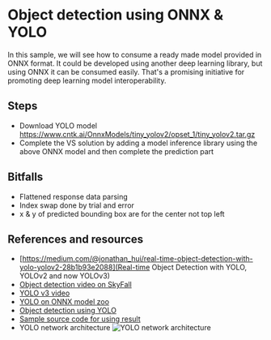 # Object detection using ONNX & YOLO

In this sample, we will see how to consume a ready made model provided in ONNX format.
It could be developed using another deep learning library, but using ONNX it can be consumed easily.
That's a promising initiative for promoting deep learning model interoperability.

## Steps

* Download YOLO model https://www.cntk.ai/OnnxModels/tiny_yolov2/opset_1/tiny_yolov2.tar.gz
* Complete the VS solution by adding a model inference library using the above ONNX model and then complete the prediction part


## Bitfalls
* Flattened response data parsing
* Index swap done by trial and error
* x & y of predicted bounding box are for the center not top left

## References and resources

* [https://medium.com/@jonathan_hui/real-time-object-detection-with-yolo-yolov2-28b1b93e2088](Real-time Object Detection with YOLO, YOLOv2 and now YOLOv3)
* [Object detection video on SkyFall](https://www.youtube.com/watch?v=VOC3huqHrss)
* [YOLO v3 video](https://www.youtube.com/watch?v=MPU2HistivI)
* [YOLO on ONNX model zoo](https://github.com/onnx/models/tree/master/tiny_yolov2)
* [Object detection using YOLO ](http://machinethink.net/blog/object-detection-with-yolo/)
* [Sample source code for using result](https://github.com/hollance/Forge/blob/master/Examples/YOLO/YOLO/YOLO.swift)
* YOLO network architecture
    ![YOLO network architecture](https://i.imgur.com/cg7JyBK.png)


